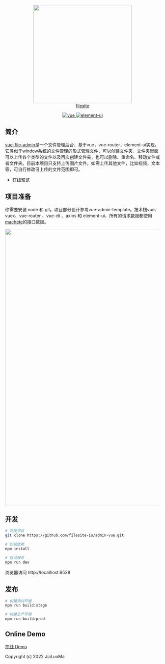 <p align="center">
  <a href="https://jialuoma.com/">
    <img width="320" src="https://demo.jialuoma.cn/content/machete_icon.png">
    <br/>
    <span>filesite</span>
  </a>
</p>

<p align="center">
  <a href="https://github.com/vuejs/vue">
    <img src="https://img.shields.io/badge/vue-2.6.10-brightgreen.svg" alt="vue">
  </a>
  <a href="https://github.com/ElemeFE/element">
    <img src="https://img.shields.io/badge/element--ui-2.7.0-brightgreen.svg" alt="element-ui">
  </a>
</p>


## 简介
[vue-file-admin](https://demo.jialuoma.cn/admin/#/filemange/index)是一个文件管理后台，基于vue，vue-router，element-ui实现。它类似于window系统的文件管理的形式管理文件，可以创建文件夹，文件夹里面可以上传各个类型的文件以及再次创建文件夹，也可以删除、重命名、移动文件或者文件夹。目前本项目只支持上传图片文件，如需上传其他文件，比如视频，文本等，可自行修改可上传的文件范围即可。 


- [在线预览](https://demo.jialuoma.cn/admin/#/filemange/index)


## 项目准备

你需要安装 node 和 git。项目部分设计参考vue-admin-template。技术栈vue、vuex、vue-router 、vue-cli 、axios 和 element-ui，所有的请求数据都使用[machete](https://git.filesite.io/filesite/machete)的接口数据。




<p align="center">
  <img width="900" src="http://m.qpic.cn/psc?/3d394237-5d5e-4b57-9697-93ff9b690ca2/bqQfVz5yrrGYSXMvKr.cqSKMw.aFDCgHEfu3TrMZ2BlhrQskVIxwAOjVKCTEfSaf0c8KgcabeoLOhji4ZGK5xx8WKQ0xPgq6KhYNX5aohdI!/b&bo=gAepAwAAAAABBw0!&rf=viewer_4">
</p>


## 开发

```bash
# 克隆项目
git clone https://github.com/filesite-io/admin-vue.git

# 安装依赖
npm install

# 启动服务
npm run dev
```

浏览器访问 http://localhost:9528

## 发布

```bash
# 构建测试环境
npm run build:stage

# 构建生产环境
npm run build:prod
```


## Online Demo

[在线 Demo](https://demo.jialuoma.cn/admin/#/filemange/index)


Copyright (c) 2022 JiaLuoMa
